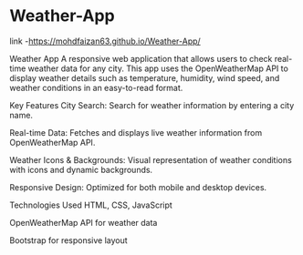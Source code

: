 # Weather-App

link -https://mohdfaizan63.github.io/Weather-App/

Weather App
A responsive web application that allows users to check real-time weather data for any city. This app uses the OpenWeatherMap API to display weather details such as temperature, humidity, wind speed, and weather conditions in an easy-to-read format.

Key Features
City Search: Search for weather information by entering a city name.

Real-time Data: Fetches and displays live weather information from OpenWeatherMap API.

Weather Icons & Backgrounds: Visual representation of weather conditions with icons and dynamic backgrounds.

Responsive Design: Optimized for both mobile and desktop devices.

Technologies Used
HTML, CSS, JavaScript

OpenWeatherMap API for weather data

Bootstrap for responsive layout


